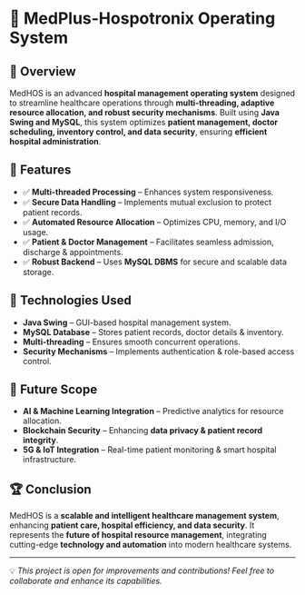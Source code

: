 # 🏥 MedPlus-Hospotronix Operating System 

## 📖 Overview  
MedHOS is an advanced **hospital management operating system** designed to streamline healthcare operations through **multi-threading, adaptive resource allocation, and robust security mechanisms**. Built using **Java Swing and MySQL**, this system optimizes **patient management, doctor scheduling, inventory control, and data security**, ensuring **efficient hospital administration**.  

## 🎯 Features  
- ✅ **Multi-threaded Processing** – Enhances system responsiveness.  
- ✅ **Secure Data Handling** – Implements mutual exclusion to protect patient records.  
- ✅ **Automated Resource Allocation** – Optimizes CPU, memory, and I/O usage.  
- ✅ **Patient & Doctor Management** – Facilitates seamless admission, discharge & appointments.  
- ✅ **Robust Backend** – Uses **MySQL DBMS** for secure and scalable data storage.  

## 🔬 Technologies Used  
- **Java Swing** – GUI-based hospital management system.  
- **MySQL Database** – Stores patient records, doctor details & inventory.  
- **Multi-threading** – Ensures smooth concurrent operations.  
- **Security Mechanisms** – Implements authentication & role-based access control.  

## 🚀 Future Scope  
- **AI & Machine Learning Integration** – Predictive analytics for resource allocation.  
- **Blockchain Security** – Enhancing **data privacy & patient record integrity**.  
- **5G & IoT Integration** – Real-time patient monitoring & smart hospital infrastructure.  

## 🏆 Conclusion  
MedHOS is a **scalable and intelligent healthcare management system**, enhancing **patient care, hospital efficiency, and data security**. It represents the **future of hospital resource management**, integrating cutting-edge **technology and automation** into modern healthcare systems.  

---
💡 *This project is open for improvements and contributions! Feel free to collaborate and enhance its capabilities.*  
